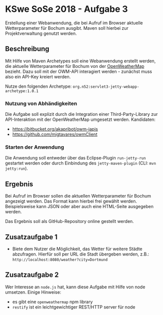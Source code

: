 # KSwe SoSe 2018 - Aufgabe 3

Erstellung einer Webanwendung, die bei Aufruf im Browser aktuelle
Wetterparameter für Bochum ausgibt. Maven soll hierbei zur Projektverwaltung
genutzt werden.

## Beschreibung

Mit Hilfe von Maven Archetypes soll eine Webanwendung erstellt werden, die
aktuelle Wetterparameter für Bochum von der
[OpenWeatherMap](http://openweathermap.org/api) bezieht. Dazu soll
mit der OWM-API interagiert werden - zunächst muss also ein API-Key kreiert
werden.

Nutze den folgenden Archetype: `org.n52:servlet3-jetty-webapp-archetype:1.0.1`

### Nutzung von Abhändigkeiten

Die Aufgabe soll explizit durch die Integration einer Third-Party-Library zur
API-Interaktion mit der OpenWeatherMap umgesetzt werden. Kandidaten:

* https://bitbucket.org/akapribot/owm-japis
* https://github.com/migtavares/owmClient

### Starten der Anwendung

Die Anwendung soll entweder über das Eclipse-Plugin `run-jetty-run` gestartet
werden oder durch Einbindung des `jetty-maven-plugin` (CLI: `mvn jetty:run`).

## Ergebnis

Bei Aufruf im Browser sollen die aktuellen Wetterparameter für Bochum angezeigt
werden. Das Format kann hierbei frei gewählt werden. Beispielsweise kann JSON
oder aber auch eine HTML-Seite ausgegeben werden.

Das Ergebnis soll als GitHub-Repository online gestellt werden.

## Zusatzaufgabe 1

* Biete dem Nutzer die Möglichkeit, das Wetter für weitere Städte abzufragen.
Hierfür soll per URL die Stadt übergeben werden, z.B.: `http://localhost:8080/weather?city=Dortmund`

## Zusatzaufgabe 2

Wer Interesse an `node.js` hat, kann diese Aufgabe mit Hilfe von node umsetzen.
Einige Hinweise:

* es gibt eine `openweathermap` npm library
* `restify` ist ein leichtgewichtiger REST/HTTP server für node
